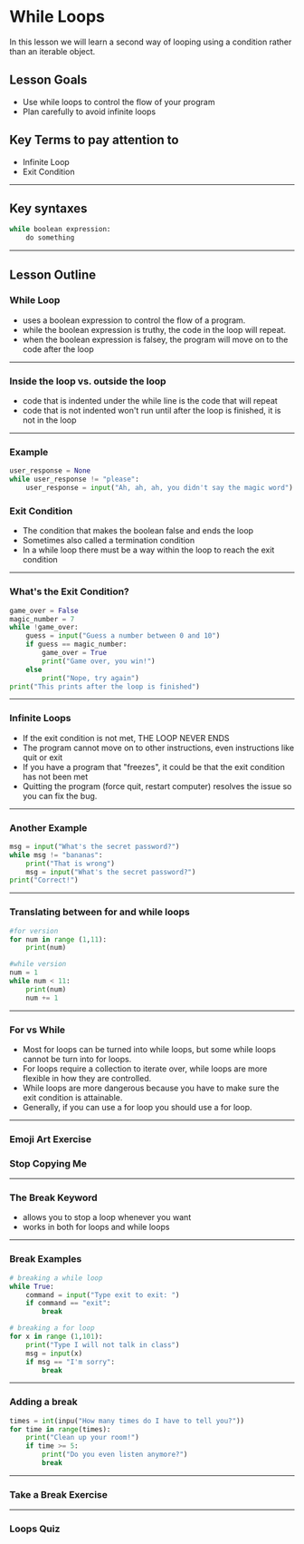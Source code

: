 # While Loops
In this lesson we will learn a second way of looping using a condition rather than an iterable object.
## Lesson Goals
- Use while loops to control the flow of your program
- Plan carefully to avoid infinite loops

## Key Terms to pay attention to
- Infinite Loop
- Exit Condition


---

## Key syntaxes
```python
while boolean expression:
    do something
```


---

## Lesson Outline
### While Loop
- uses a boolean expression to control the flow of a program.
- while the boolean expression is truthy, the code in the loop will repeat.
- when the boolean expression is falsey, the program will move on to the code after the loop


---

### Inside the loop vs. outside the loop
- code that is indented under the while line is the code that will repeat
- code that is not indented won't run until after the loop is finished, it is not in the loop


---


### Example
```python
user_response = None
while user_response != "please":
    user_response = input("Ah, ah, ah, you didn't say the magic word")
```

### Exit Condition
- The condition that makes the boolean false and ends the loop
- Sometimes also called a termination condition
- In a while loop there must be a way within the loop to reach the exit condition


---

### What's the Exit Condition?
```python
game_over = False
magic_number = 7
while !game_over:
    guess = input("Guess a number between 0 and 10")
    if guess == magic_number:
        game_over = True
        print("Game over, you win!")
    else
        print("Nope, try again")
print("This prints after the loop is finished")
```


---

### Infinite Loops
- If the exit condition is not met, THE LOOP NEVER ENDS
- The program cannot move on to other instructions, even instructions like quit or exit
- If you have a program that "freezes", it could be that the exit condition has not been met
- Quitting the program (force quit, restart computer) resolves the issue so you can fix the bug.


---

### Another Example
```python
msg = input("What's the secret password?")
while msg != "bananas":
    print("That is wrong")
    msg = input("What's the secret password?")
print("Correct!")
```


---

### Translating between for and while loops
```python
#for version
for num in range (1,11):
    print(num)

#while version
num = 1
while num < 11:
    print(num)
    num += 1
```


---

### For vs While
- Most for loops can be turned into while loops, but some while loops cannot be turn into for loops.
- For loops require a collection to iterate over, while loops are more flexible in how they are controlled.
- While loops are more dangerous because you have to make sure the exit condition is attainable.
- Generally, if you can use a for loop you should use a for loop.


---

### Emoji Art Exercise

### Stop Copying Me


---

### The Break Keyword
- allows you to stop a loop whenever you want
- works in both for loops and while loops


---

### Break Examples
```python
# breaking a while loop
while True:
    command = input("Type exit to exit: ")
    if command == "exit":
        break
```
```python
# breaking a for loop
for x in range (1,101):
    print("Type I will not talk in class")
    msg = input(x)
    if msg == "I'm sorry":
        break
```


---

### Adding a break
```python
times = int(inpu("How many times do I have to tell you?"))
for time in range(times):
    print("Clean up your room!")
    if time >= 5:
        print("Do you even listen anymore?")
        break
```


---

### Take a Break Exercise


---

### Loops Quiz


 </textarea>
    <script src="https://remarkjs.com/downloads/remark-latest.min.js">
    </script>
    <script>
      var slideshow = remark.create();
    </script>
  </body>
</html>
